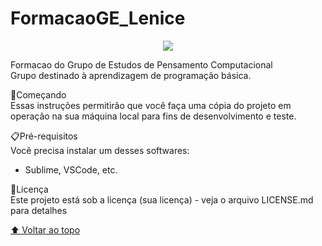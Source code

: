 # FormacaoGE_Lenice 
<p align="center">
<img src="http://img.shields.io/static/v1?label=STATUS&message=EM%20DESENVOLVIMENTO&color=GREEN&style=for-the-badge"/>
</p>

Formacao do Grupo de Estudos de Pensamento Computacional<br>
Grupo destinado à aprendizagem  de programação básica.

🚀Começando<br>
Essas instruções permitirão que você faça uma cópia do projeto em operação na sua máquina local para fins de desenvolvimento e teste.


📋Pré-requisitos<br>
Você precisa instalar um desses softwares:
* Sublime, VSCode, etc.


📄Licença<br>
Este projeto está sob a licença (sua licença) - veja o arquivo LICENSE.md para detalhes

[ ⬆ Voltar ao topo ](#nome-do-projeto)<br>
